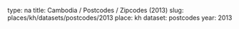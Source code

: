 type: na
title: Cambodia / Postcodes / Zipcodes (2013)
slug: places/kh/datasets/postcodes/2013
place: kh
dataset: postcodes
year: 2013
